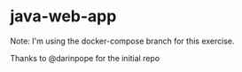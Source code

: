 # java-web-app

Note: I'm using the docker-compose branch for this exercise.

Thanks to @darinpope for the initial repo
